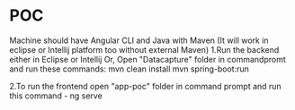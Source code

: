 # POC

Machine should have Angular CLI and Java with Maven (It will work in eclipse or Intellij platform too without external Maven)
1.Run the backend either in Eclipse or Intellij
Or,
Open "Datacapture" folder in commandpromt and run these commands: 
mvn clean install
mvn spring-boot:run

2.To run the frontend open "app-poc" folder in command prompt and run this command - ng serve
